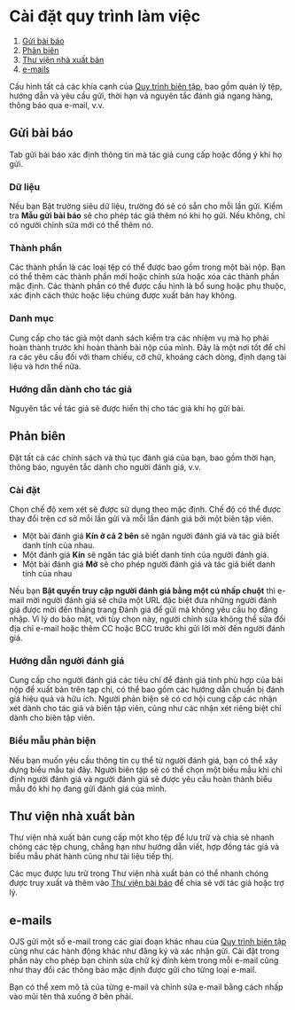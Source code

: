 # Cài đặt quy trình làm việc

1. [Gửi bài báo](workflow-settings#submission)
1. [Phản biên](workflow-settings#review)
1. [Thư viện nhà xuất bản](workflow-settings#publisher)
1. [e-mails](workflow-settings#e-mails)

Cấu hình tất cả các khía cạnh của [Quy trình biên tập](../editorial-workflow), bao gồm quản lý tệp, hướng dẫn và yêu cầu gửi, thời hạn và nguyên tắc đánh giá ngang hàng, thông báo qua e-mail, v.v.

## <a name="submission"></a>Gửi bài báo
Tab gửi bài báo xác định thông tin mà tác giả cung cấp hoặc đồng ý khi họ gửi.

### Dữ liệu
Nếu bạn Bật trường siêu dữ liệu, trường đó sẽ có sẵn cho mỗi lần gửi. Kiểm tra **Mẫu gửi bài báo** sẽ cho phép tác giả thêm nó khi họ gửi. Nếu không, chỉ có người chỉnh sửa mới có thể thêm nó.

### Thành phần
Các thành phần là các loại tệp có thể được bao gồm trong một bài nộp. Bạn có thể thêm các thành phần mới hoặc chỉnh sửa hoặc xóa các thành phần mặc định. Các thành phần có thể được cấu hình là bổ sung hoặc phụ thuộc, xác định cách thức hoặc liệu chúng được xuất bản hay không.

### Danh mục
Cung cấp cho tác giả một danh sách kiểm tra các nhiệm vụ mà họ phải hoàn thành trước khi hoàn thành bài nộp của mình. Đây là một nơi tốt để chỉ ra các yêu cầu đối với tham chiếu, cỡ chữ, khoảng cách dòng, định dạng tài liệu và hơn thế nữa.

### Hướng dẫn dành cho tác giả
Nguyên tắc về tác giả sẽ được hiển thị cho tác giả khi họ gửi bài.

## <a name="review"></a>Phản biên

Đặt tất cả các chính sách và thủ tục đánh giá của bạn, bao gồm thời hạn, thông báo, nguyên tắc dành cho người đánh giá, v.v.
### Cài đặt
Chọn chế độ xem xét sẽ được sử dụng theo mặc định. Chế độ có thể được thay đổi trên cơ sở mỗi lần gửi và mỗi lần đánh giá bởi một biên tập viên.
- Một bài đánh giá **Kín ở cả 2 bên** sẽ ngăn người đánh giá và tác giả biết danh tính của nhau.
- Một đánh giá **Kín** sẽ ngăn tác giả biết danh tính của người đánh giá.
- Một bài đánh giá **Mở** sẽ cho phép người đánh giá và tác giả biết danh tính của nhau

Nếu bạn **Bật quyền truy cập người đánh giá bằng một cú nhấp chuột** thì e-mail mời người đánh giá sẽ chứa một URL đặc biệt đưa những người đánh giá được mời đến thẳng trang Đánh giá để gửi mà không yêu cầu họ đăng nhập. Vì lý do bảo mật, với tùy chọn này, người chỉnh sửa không thể sửa đổi địa chỉ e-mail hoặc thêm CC hoặc BCC trước khi gửi lời mời đến người đánh giá.

### Hướng dẫn người đánh giá
Cung cấp cho người đánh giá các tiêu chí để đánh giá tính phù hợp của bài nộp để xuất bản trên tạp chí, có thể bao gồm các hướng dẫn chuẩn bị đánh giá hiệu quả và hữu ích. Người phản biện sẽ có cơ hội cung cấp các nhận xét dành cho tác giả và biên tập viên, cũng như các nhận xét riêng biệt chỉ dành cho biên tập viên.

### Biểu mẫu phản biện
Nếu bạn muốn yêu cầu thông tin cụ thể từ người đánh giá, bạn có thể xây dựng biểu mẫu tại đây. Người biên tập sẽ có thể chọn một biểu mẫu khi chỉ định người đánh giá và người đánh giá sẽ được yêu cầu hoàn thành biểu mẫu đó khi họ đang gửi đánh giá của mình.

## <a name="publisher"></a>Thư viện nhà xuất bản
Thư viện nhà xuất bản cung cấp một kho tệp để lưu trữ và chia sẻ nhanh chóng các tệp chung, chẳng hạn như hướng dẫn viết, hợp đồng tác giả và biểu mẫu phát hành cũng như tài liệu tiếp thị.

Các mục được lưu trữ trong Thư viện nhà xuất bản có thể nhanh chóng được truy xuất và thêm vào [Thư viện bài báo](../editor-workflow#submit-library) để chia sẻ với tác giả hoặc trợ lý.

## <a name="e-mails"></a>e-mails
OJS gửi một số e-mail trong các giai đoạn khác nhau của [Quy trình biên tập](../editorial-workflow) cũng như các hành động khác như đăng ký và xác nhận gửi. Cài đặt trong phần này cho phép bạn chỉnh sửa chữ ký đính kèm trong mỗi e-mail cũng như thay đổi các thông báo mặc định được gửi cho từng loại e-mail.

Bạn có thể xem mô tả của từng e-mail và chỉnh sửa e-mail bằng cách nhấp vào mũi tên thả xuống ở bên phải.
